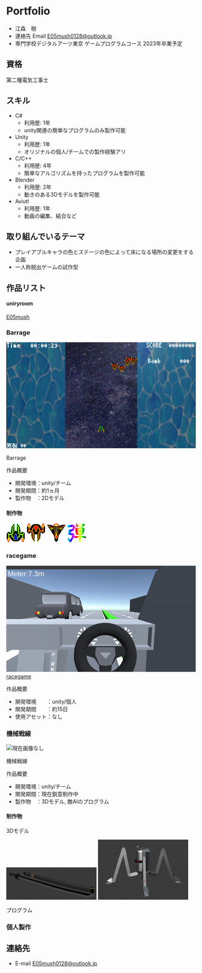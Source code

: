 # Portfolio

- 江森　樹
- 連絡先 Email [E05mush0128@outlook.jp](mailto:E05mush0128@outlook.jp)
- 専門学校デジタルアーツ東京 ゲームプログラムコース 2023年卒業予定

## 資格

第二種電気工事士

## スキル
- C#
  - 利用歴: 1年
  - unity関連の簡単なプログラムのみ製作可能
- Unity
  - 利用歴: 1年
  - オリジナルの個人/チームでの製作経験アリ
- C/C++
  - 利用歴: 4年
  - 簡単なアルゴリズムを持ったプログラムを製作可能
- Blender
  - 利用歴: 2年
  - 動きのある3Dモデルを製作可能
- Aviutl
  - 利用歴: 1年
  - 動画の編集、結合など

## 取り組んでいるテーマ
- プレイアブルキャラの色とステージの色によって床になる場所の変更をする企画
- 一人称脱出ゲームの試作型

## 作品リスト

#### uniryroom

[E05mush](https://unityroom.com/settings/games)

### Barrage

![リンク切れ、もしくは表示ミス](images/game-image.png)

Barrage

作品概要

- 開発環境：unity/チーム
- 開発期間：約1ヵ月
- 製作物　：2Dモデル

#### 制作物

![リンク切れ、もしくは表示ミス](images/chara_1_gif.gif)
![リンク切れ、もしくは表示ミス](images/enemy_1_gif.gif)
![リンク切れ、もしくは表示ミス](images/enemy_2_gif.gif)
![リンク切れ、もしくは表示ミス](images/icon_1.png)

### racegame

[![リンク切れ、もしくは表示ミス](images/race_1.png)](https://unityroom.com/games/race_games)
[racegame](https://unityroom.com/games/race_games)

作品概要

- 開発環境　　：unity/個人
- 開発期間　　：約15日
- 使用アセット：なし

### 機械戦線

![現在画像なし](images/.png)

機械戦線

作品概要

- 開発環境：unity/チーム
- 開発期間：現在鋭意制作中
- 製作物　：3Dモデル, 敵AIのプログラム

#### 制作物
3Dモデル

<img src="images/Katana_1.png" width="240px">
<img src="images/Robot_1.png" width="240px">
<img src="" width="">

プログラム



### 個人製作



## 連絡先
- E-mail [E05mush0128@outlook.jp](mailto:E05mush0128@outlook.jp)

